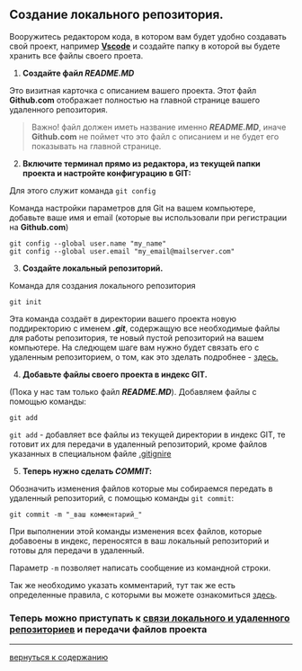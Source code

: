 ## Создание локального репозитория.

 Вооружитесь редактором кода, в котором вам будет удобно создавать свой проект, например [**Vscode**](/https://code.visualstudio.com/) и создайте папку в которой вы будете хранить все файлы своего проета.

1. **Cоздайте файл _**README.MD**_** 

Это визитная карточка с описанием вашего проекта. Этот файл **Github.com** отображает полностью на главной странице вашего удаленного репозитория.
 >Важно! файл должен иметь название именно _**README.MD**_, иначе **Github.com**  не поймет что это файл с описанием и не будет его показывать на главной странице.

 2. **Включите терминал прямо из редактора, из текущей папки проекта и настройте  конфигурацию в GIT:**
 
Для этого служит команда  `git config`

Команда настройки параметров для Git на вашем компьютере, добавьте ваше имя и email (которые вы использовали при регистрации на **Github.com**)
```
git config --global user.name "my_name"
git config --global user.email "my_email@mailserver.com"
```

3. **Создайте локальный репозиторий.**

Команда для создания локального репозитория
 ```
 git init
```
Эта команда создаёт в директории вашего проекта новую поддиректорию с именем _**.git**_, содержащую все необходимые файлы для работы репозитория, те новый пустой репозиторий на вашем компьютере. На следющем шаге вам нужно будет связать его с удаленным репозиторием, о том, как это зделать подробнее - [здесь.](/connect.md)

4. **Добавьте файлы своего проекта в индекс GIT.**

(Пока у нас там только файл _**README.MD**_).
Добавляем файлы с помощью команды:

```
git add
```
`git add` -  добавляет все файлы из текущей директории в индекс GIT, те готовит их для передачи в удаленный репозиторий, кроме файлов указанных в специальном файле [.gitignire](/%D1%84%D0%B0%D0%B9%D0%BB%20.gitignoge.md)

5. **Теперь нужно сделать _COMMIT_:**

Обозначить изменения файлов которые мы собираемся передать в удаленный репозиторий, с помощью команды `git commit`:
```
git commit -m "_ваш комментарий_"
```

При выполнении этой команды изменения всех файлов, которые добавоены в индекс, переносятся в ваш локальный репозиторий и готовы для передачи в удаленный.

Параметр `-m` позволяет написать сообщение из командной строки.

Так же необходимо указать комментарий, тут так же есть определенные правила, с которыми вы можете ознакомиться [здесь](/comments.md).

### Теперь можно приступать к [связи локального и удаленного репозиториев](/connect.md) и передачи файлов проекта

---
[вернуться к содержанию](./readme.md "read>me")

